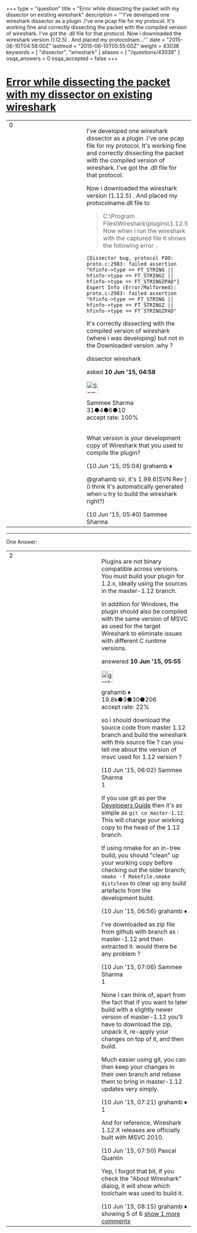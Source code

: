 +++
type = "question"
title = "Error while dissecting the packet with my dissector on existing wireshark"
description = '''I&#x27;ve developed one wireshark dissector as a plugin .I&#x27;ve one pcap file for my protocol. It&#x27;s working fine and correctly dissecting the packet with the compiled version of wireshark. I&#x27;ve got the .dll file for that protocol.  Now i downloaded the wireshark version (1.12.5) . And placed my protocolnam...'''
date = "2015-06-10T04:58:00Z"
lastmod = "2015-06-10T05:55:00Z"
weight = 43038
keywords = [ "dissector", "wireshark" ]
aliases = [ "/questions/43038" ]
osqa_answers = 0
osqa_accepted = false
+++

<div class="headNormal">

# [Error while dissecting the packet with my dissector on existing wireshark](/questions/43038/error-while-dissecting-the-packet-with-my-dissector-on-existing-wireshark)

</div>

<div id="main-body">

<div id="askform">

<table id="question-table" style="width:100%;"><colgroup><col style="width: 50%" /><col style="width: 50%" /></colgroup><tbody><tr class="odd"><td style="width: 30px; vertical-align: top"><div class="vote-buttons"><div id="post-43038-score" class="post-score" title="current number of votes">0</div><div id="favorite-count" class="favorite-count"></div></div></td><td><div id="item-right"><div class="question-body"><p>I've developed one wireshark dissector as a plugin .I've one pcap file for my protocol. It's working fine and correctly dissecting the packet with the compiled version of wireshark. I've got the .dll file for that protocol.</p><p>Now i downloaded the wireshark version (1.12.5) . And placed my protocolname.dll file to<br />
</p><blockquote><p>C:\Program Files\Wireshark\plugins\1.12.5<br />
Now when i run the wireshark with the captured file it shows the following error .</p></blockquote><pre><code>[Dissector bug, protocol FOO: proto.c:2983: failed assertion &quot;hfinfo-&gt;type == FT_STRING || hfinfo-&gt;type == FT_STRINGZ || hfinfo-&gt;type == FT_STRINGZPAD&quot;]
Expert Info (Error/Malformed): proto.c:2983: failed assertion &quot;hfinfo-&gt;type == FT_STRING || hfinfo-&gt;type == FT_STRINGZ || hfinfo-&gt;type == FT_STRINGZPAD&quot;</code></pre><p>It's correctly dissecting with the compiled version of wireshark (where i was developing) but not in the Downloaded version .why ?</p></div><div id="question-tags" class="tags-container tags">dissector wireshark</div><div id="question-controls" class="post-controls"></div><div class="post-update-info-container"><div class="post-update-info post-update-info-user"><p>asked <strong>10 Jun '15, 04:58</strong></p><img src="https://secure.gravatar.com/avatar/ea74f093a0efe137c7c114da864fa5cd?s=32&amp;d=identicon&amp;r=g" class="gravatar" width="32" height="32" alt="Sammee%20Sharma&#39;s gravatar image" /><p>Sammee Sharma<br />
<span class="score" title="31 reputation points">31</span><span title="4 badges"><span class="badge1">●</span><span class="badgecount">4</span></span><span title="6 badges"><span class="silver">●</span><span class="badgecount">6</span></span><span title="10 badges"><span class="bronze">●</span><span class="badgecount">10</span></span><br />
<span class="accept_rate" title="Rate of the user&#39;s accepted answers">accept rate:</span> <span title="Sammee Sharma has one accepted answer">100%</span> </br></br></p></div></div><div id="comments-container-43038" class="comments-container"><span id="43039"></span><div id="comment-43039" class="comment"><div id="post-43039-score" class="comment-score"></div><div class="comment-text"><p>What version is your development copy of Wireshark that you used to compile the plugin?</p></div><div id="comment-43039-info" class="comment-info"><span class="comment-age">(10 Jun '15, 05:04)</span> grahamb ♦</div></div><span id="43041"></span><div id="comment-43041" class="comment"><div id="post-43041-score" class="comment-score"></div><div class="comment-text"><p>@grahamb sir, it's 1.99.6[SVN Rev ] (i think it's automatically generated when u try to build the wireshark right?)</p></div><div id="comment-43041-info" class="comment-info"><span class="comment-age">(10 Jun '15, 05:40)</span> Sammee Sharma</div></div></div><div id="comment-tools-43038" class="comment-tools"></div><div class="clear"></div><div id="comment-43038-form-container" class="comment-form-container"></div><div class="clear"></div></div></td></tr></tbody></table>

------------------------------------------------------------------------

<div class="tabBar">

<span id="sort-top"></span>

<div class="headQuestions">

One Answer:

</div>

</div>

<span id="43042"></span>

<div id="answer-container-43042" class="answer">

<table style="width:100%;"><colgroup><col style="width: 50%" /><col style="width: 50%" /></colgroup><tbody><tr class="odd"><td style="width: 30px; vertical-align: top"><div class="vote-buttons"><div id="post-43042-score" class="post-score" title="current number of votes">2</div></div></td><td><div class="item-right"><div class="answer-body"><p>Plugins are not binary compatible across versions. You must build your plugin for 1.2.x, ideally using the sources in the master-1.12 branch.</p><p>In addition for Windows, the plugin should also be compiled with the same version of MSVC as used for the target Wireshark to eliminate issues with different C runtime versions.</p></div><div class="answer-controls post-controls"></div><div class="post-update-info-container"><div class="post-update-info post-update-info-user"><p>answered <strong>10 Jun '15, 05:55</strong></p><img src="https://secure.gravatar.com/avatar/d2a7e24ca66604c749c7c88c1da8ff78?s=32&amp;d=identicon&amp;r=g" class="gravatar" width="32" height="32" alt="grahamb&#39;s gravatar image" /><p>grahamb ♦<br />
<span class="score" title="19834 reputation points"><span>19.8k</span></span><span title="3 badges"><span class="badge1">●</span><span class="badgecount">3</span></span><span title="30 badges"><span class="silver">●</span><span class="badgecount">30</span></span><span title="206 badges"><span class="bronze">●</span><span class="badgecount">206</span></span><br />
<span class="accept_rate" title="Rate of the user&#39;s accepted answers">accept rate:</span> <span title="grahamb has 274 accepted answers">22%</span></p></div></div><div id="comments-container-43042" class="comments-container"><span id="43043"></span><div id="comment-43043" class="comment"><div id="post-43043-score" class="comment-score"></div><div class="comment-text"><p>so i should download the source code from master 1.12 branch and build the wireshark with this source file ? can you tell me about the version of msvc used for 1.12 version ?</p></div><div id="comment-43043-info" class="comment-info"><span class="comment-age">(10 Jun '15, 06:02)</span> Sammee Sharma</div></div><span id="43046"></span><div id="comment-43046" class="comment"><div id="post-43046-score" class="comment-score">1</div><div class="comment-text"><p>If you use git as per the <a href="https://www.wireshark.org/docs/wsdg_html_chunked/ChSrcObtain.html">Developers Guide</a> then it's as simple as <code>git co master-1.12</code>. This will change your working copy to the head of the 1.12 branch.</p><p>If using nmake for an in-tree build, you should "clean" up your working copy before checking out the older branch; <code>nmake -f Makefile.nmake distclean</code> to clear up any build artefacts from the development build.</p></div><div id="comment-43046-info" class="comment-info"><span class="comment-age">(10 Jun '15, 06:56)</span> grahamb ♦</div></div><span id="43047"></span><div id="comment-43047" class="comment"><div id="post-43047-score" class="comment-score"></div><div class="comment-text"><p>I've downloaded as zip file from github with branch as : master-1.12 and then extracted it. would there be any problem ?</p></div><div id="comment-43047-info" class="comment-info"><span class="comment-age">(10 Jun '15, 07:06)</span> Sammee Sharma</div></div><span id="43048"></span><div id="comment-43048" class="comment"><div id="post-43048-score" class="comment-score">1</div><div class="comment-text"><p>None I can think of, apart from the fact that if you want to later build with a slightly newer version of master-1.12 you'll have to download the zip, unpack it, re-apply your changes on top of it, and then build.</p><p>Much easier using git, you can then keep your changes in their own branch and rebase them to bring in master-1.12 updates very simply.</p></div><div id="comment-43048-info" class="comment-info"><span class="comment-age">(10 Jun '15, 07:21)</span> grahamb ♦</div></div><span id="43049"></span><div id="comment-43049" class="comment"><div id="post-43049-score" class="comment-score">1</div><div class="comment-text"><p>And for reference, Wireshark 1.12.X releases are officially built with MSVC 2010.</p></div><div id="comment-43049-info" class="comment-info"><span class="comment-age">(10 Jun '15, 07:50)</span> Pascal Quantin</div></div><span id="43052"></span><div id="comment-43052" class="comment not_top_scorer"><div id="post-43052-score" class="comment-score"></div><div class="comment-text"><p>Yep, I forgot that bit, if you check the "About Wireshark" dialog, it will show which toolchain was used to build it.</p></div><div id="comment-43052-info" class="comment-info"><span class="comment-age">(10 Jun '15, 08:15)</span> grahamb ♦</div></div></div><div id="comment-tools-43042" class="comment-tools"><span class="comments-showing"> showing 5 of 6 </span> <a href="#" class="show-all-comments-link">show 1 more comments</a></div><div class="clear"></div><div id="comment-43042-form-container" class="comment-form-container"></div><div class="clear"></div></div></td></tr></tbody></table>

</div>

<div class="paginator-container-left">

</div>

</div>

</div>

